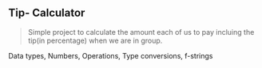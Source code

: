 ## Tip- Calculator

> Simple project to calculate the amount each of us to pay incluing the tip(in percentage) when we are in group.


Data types, Numbers, Operations, Type conversions, f-strings
